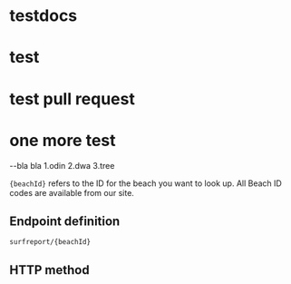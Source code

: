 # testdocs
# test
# test pull request
# one more test
--bla bla
1.odin
2.dwa
3.tree

`{beachId}` refers to the ID for the beach you want to look up. All Beach ID codes are available from our site.

## Endpoint definition

`surfreport/{beachId}`

## HTTP method
